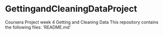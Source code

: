 # GettingandCleaningDataProject
Coursera Project week 4 Getting and Cleaning Data
This repository contains the following files:
'README.md'
